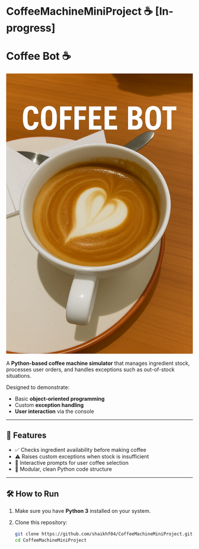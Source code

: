 # CoffeeMachineMiniProject ☕ [In-progress]

# Coffee Bot ☕️

![Coffee Bot](./assets/assets/coffee-bot.png)

A **Python-based coffee machine simulator** that manages ingredient stock, processes user orders, and handles exceptions such as out-of-stock situations.

Designed to demonstrate:

- Basic **object-oriented programming**
- Custom **exception handling**
- **User interaction** via the console

---

## 🚀 Features

- ✅ Checks ingredient availability before making coffee  
- ⚠️ Raises custom exceptions when stock is insufficient  
- 💬 Interactive prompts for user coffee selection  
- 🧱 Modular, clean Python code structure  

---

## 🛠️ How to Run

1. Make sure you have **Python 3** installed on your system.
2. Clone this repository:

   ```bash
   git clone https://github.com/shaikhf04/CoffeeMachineMiniProject.git
   cd CoffeeMachineMiniProject
